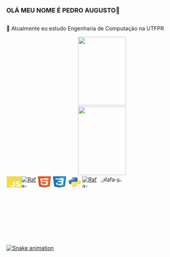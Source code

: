 ### OLÁ MEU NOME É PEDRO AUGUSTO👋

##

 📒 Atualmente eu estudo Engenharia de Computação na UTFPR
<div align="center">
  <a href="https://github.com/pdroliveira1">
  <img height="180em" width="50%"src="https://github-readme-stats.vercel.app/api?username=pdroliveira1&show_icons=true&theme=dracula&include_all_commits=true&count_private=true"/>
  <img height="180em" width="50%" src="https://github-readme-stats.vercel.app/api/top-langs/?username=pdroliveira1&layout=compact&langs_count=7&theme=dracula"/>
</div>
<div style="display: flex"><br>
  <img align="center" alt="Rafa-Js" height="30" width="40" src="https://raw.githubusercontent.com/devicons/devicon/master/icons/javascript/javascript-plain.svg">
  <img align="center" alt="Rafa-Java" height="30" width="40" src="https://cdn.jsdelivr.net/gh/devicons/devicon/icons/java/java-original.svg">
  <img align="center" alt="Rafa-HTML" height="30" width="40" src="https://raw.githubusercontent.com/devicons/devicon/master/icons/html5/html5-original.svg">
  <img align="center" alt="Rafa-CSS" height="30" width="40" src="https://raw.githubusercontent.com/devicons/devicon/master/icons/css3/css3-original.svg">
  <img align="center" alt="Rafa-Python" height="30" width="40" src="https://raw.githubusercontent.com/devicons/devicon/master/icons/python/python-original.svg">
  <img align="center" alt="Rafa-Cplusplus" height="30" width="40" src="https://cdn.jsdelivr.net/gh/devicons/devicon/icons/cplusplus/cplusplus-original.svg">
  <img align="right" alt="Rafa-pic" height="150" style="border-radius:50px;" src="https://cdn.discordapp.com/attachments/981256826832158740/1037960986092654612/Design_sem_nome.png">
</div>
  
##

  ![Snake animation](https://github.com/pdroliveira1/pdroliveira1/blob/output/github-contribution-grid-snake.svg)

